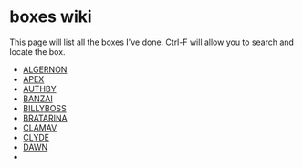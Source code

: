 # boxes wiki

This page will list all the boxes I've done. Ctrl-F will allow you to search and locate the box.

* [ALGERNON](pg-boxes/algernon/)
* [APEX](pg-boxes/apex/)
* [AUTHBY](pg-boxes/authby/)
* [BANZAI](pg-boxes/banzai/)
* [BILLYBOSS](pg-boxes/billyboss/)
* [BRATARINA](pg-boxes/bratarina/)
* [CLAMAV](pg-boxes/clamav/)
* [CLYDE](pg-boxes/clyde/)
* [DAWN](pg-boxes/dawn/)
*
